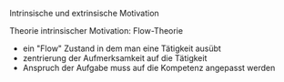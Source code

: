 Intrinsische und extrinsische Motivation


Theorie intrinsischer Motivation: Flow-Theorie

- ein "Flow" Zustand in dem man eine Tätigkeit ausübt
- zentrierung der Aufmerksamkeit auf die Tätigkeit
- Anspruch der Aufgabe muss auf die Kompetenz angepasst werden